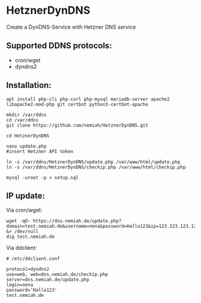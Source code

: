 # HetznerDynDNS
Create a DynDNS-Service with Hetzner DNS service


Supported DDNS protocols:
----------------------
 * cron/wget
 * dyndns2

Installation:
-------------
```
apt install php-cli php-curl php-mysql mariadb-server apache2 libapache2-mod-php git certbot python3-certbot-apache

mkdir /var/ddns
cd /var/ddns
git clone https://github.com/nemiah/HetznerDynDNS.git

cd HetznerDynDNS

nano update.php
#insert Hetzner API token

ln -s /var/ddns/HetznerDynDNS/update.php /var/www/html/update.php
ln -s /var/ddns/HetznerDynDNS/checkip.php /var/www/html/checkip.php

mysql -uroot -p < setup.sql
```

IP update:
----------
Via cron/wget:
```
wget -qO- https://dns.nemiah.de/update.php?domain=test.nemiah.de&username=nena&password=Hallo123&ip=123.123.123.123 &> /dev/null
dig test.nemiah.de
```

Via ddclient:
```
# /etc/ddclient.conf

protocol=dyndns2
use=web, web=dns.nemiah.de/checkip.php
server=dns.nemiah.de/update.php
login=nena
password='Hallo123'
test.nemiah.de
```
